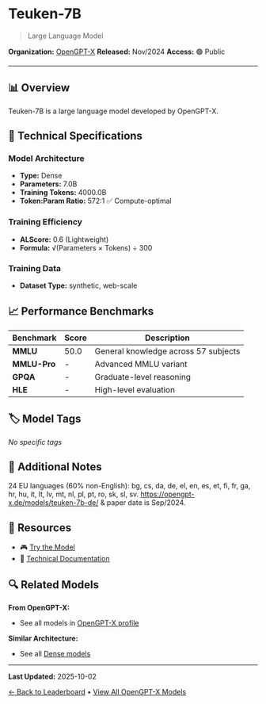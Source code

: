 # Teuken-7B

> Large Language Model

**Organization:** [OpenGPT-X](../../labs/opengpt-x.md)
**Released:** Nov/2024
**Access:** 🟢 Public

---

## 📊 Overview

Teuken-7B is a large language model developed by OpenGPT-X.

## 🔧 Technical Specifications

### Model Architecture
- **Type:** Dense
- **Parameters:** 7.0B
- **Training Tokens:** 4000.0B
- **Token:Param Ratio:** 572:1 ✅ Compute-optimal

### Training Efficiency
- **ALScore:** 0.6 (Lightweight)
- **Formula:** √(Parameters × Tokens) ÷ 300

### Training Data
- **Dataset Type:** synthetic, web-scale

## 📈 Performance Benchmarks

| Benchmark | Score | Description |
|-----------|-------|-------------|
| **MMLU** | 50.0 | General knowledge across 57 subjects |
| **MMLU-Pro** | - | Advanced MMLU variant |
| **GPQA** | - | Graduate-level reasoning |
| **HLE** | - | High-level evaluation |

## 🏷️ Model Tags

_No specific tags_

## 📝 Additional Notes

24 EU languages (60% non-English): bg, cs, da, de, el, en, es, et, fi, fr, ga, hr, hu, it, lt, lv, mt, nl, pl, pt, ro, sk, sl, sv. https://opengpt-x.de/models/teuken-7b-de/ & paper date is Sep/2024.

## 🔗 Resources

- 🎮 [Try the Model](https://huggingface.co/openGPT-X/Teuken-7B-instruct-research-v0.4)
- 📄 [Technical Documentation](https://arxiv.org/abs/2410.03730)

## 🔍 Related Models

**From OpenGPT-X:**
- See all models in [OpenGPT-X profile](../../labs/opengpt-x.md)

**Similar Architecture:**
- See all [Dense models](../../architectures/dense.md)

---

**Last Updated:** 2025-10-02

[← Back to Leaderboard](../../README.md) • [View All OpenGPT-X Models](../../labs/opengpt-x.md)
